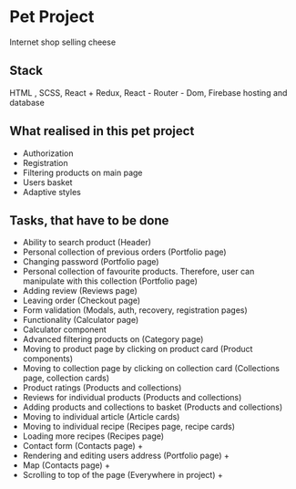 # Pet Project
Internet shop selling cheese

## Stack
HTML , SCSS, React + Redux, React - Router - Dom, Firebase hosting and database

## What realised in this pet project
- Authorization
- Registration
- Filtering products on main page
- Users basket
- Adaptive styles

## Tasks, that have to be done
- Ability to search product (Header)
- Personal collection of previous orders (Portfolio page)
- Changing password (Portfolio page)
- Personal collection of favourite products. Therefore, user can manipulate with this collection (Portfolio page)
- Adding review (Reviews page)
- Leaving order (Checkout page)
- Form validation (Modals, auth, recovery, registration pages)
- Functionality (Calculator page)
- Calculator component
- Advanced filtering products on (Category page)
- Moving to product page by clicking on product card (Product components)
- Moving to collection page by clicking on collection card (Collections page, collection cards)
- Product ratings (Products and collections)
- Reviews for individual products (Products and collections)
- Adding products and collections to basket (Products and collections)
- Moving to individual article (Article cards)
- Moving to individual recipe (Recipes page, recipe cards)
- Loading more recipes (Recipes page)
- Contact form (Contacts page) +
- Rendering and editing users address (Portfolio page) +
- Map (Contacts page) +
- Scrolling to top of the page (Everywhere in project) +